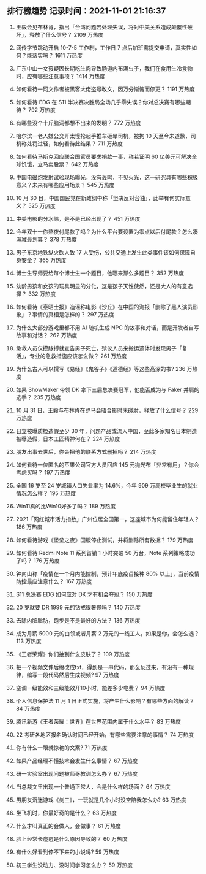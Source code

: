 
## 排行榜趋势 记录时间：2021-11-01 21:16:37
  
  1. 王毅会见布林肯，指出「台湾问题若处理失误，将对中美关系造成颠覆性破坏」，释放了什么信号？ 2109 万热度
    
  2. 网传字节跳动开启 10-7-5 工作制，工作日 7 点后加班需提交申请，真实性如何？能落实吗？ 1611 万热度
    
  3. 广东中山一女孩疑因长期吃生肉导致肠道内布满虫子，我们在食用生冷食物时，应有哪些注意事项？ 1414 万热度
    
  4. 如何看待一网文作者被黑客大佬盗号改文，因万分惭愧而停更？ 1191 万热度
    
  5. 如何看待 EDG 在 S11 半决赛决胜局全场几乎零失误？你对总决赛有哪些期待？ 792 万热度
    
  6. 有哪些没个十斤脑洞都想不出来的发明？ 772 万热度
    
  7. 哈尔滨一老人嫌公交开太慢抡起手推车砸晕司机，被拘 10 天至今未道歉，司机称处罚过轻，如何看待此结果？ 711 万热度
    
  8. 如何看待马斯克回应联合国官员要求捐款一事，称若证明 60 亿美元可解决全球饥饿，立马卖股票？ 642 万热度
    
  9. 中国电磁炮发射试验现场曝光，没有轰鸣，不见火光，这一研究具有哪些积极意义？未来有哪些应用场景？ 545 万热度
    
  10. 10 月 30 日，中国国民党在新政纲中称「坚决反对台独」，此举有何实际意义？ 525 万热度
    
  11. 中美电影的分水岭，是不是已经出现了？ 451 万热度
    
  12. 今年双十一你熬夜付尾款了吗？为什么平台要设置为零点以后付尾款？怎么凑满减最划算？ 378 万热度
    
  13. 男子东京地铁纵火砍人致 17 人受伤，公共交通上发生此类事件该如何保障自身安全？ 365 万热度
    
  14. 博士生导师要给每个博士生一个题目，他哪来那么多题目？ 352 万热度
    
  15. 幼龄男孩和女孩的玩具明显的分化，这是孩子天性使然，还是大人的有意选择？ 332 万热度
    
  16. 如何看待《泰晤士报》造谣称电影《沙丘》在中国的海报「删除了黑人演员形象」？事情的真相是怎样的？ 297 万热度
    
  17. 为什么大部分游戏里都不用 AI 随机生成 NPC 的故事和对话，而是开发者自写故事和对话？ 262 万热度
    
  18. 急救人员仅摸脉搏就宣告男子死亡，殡仪人员来搬运遗体时发现男子「复活」，专业的急救措施应该怎么做？ 261 万热度
    
  19. 为什么古人可以撰写《易经》《鬼谷子》《道德经》等这些高深的书? 236 万热度
    
  20. 如果 ShowMaker 带领 DK 拿下三届总决赛冠军，他能否成为与 Faker 并肩的选手？ 235 万热度
    
  21. 10 月 31 日，王毅与布林肯在罗马会晤合影时未碰肘，释放了什么信号？ 229 万热度
    
  22. 日立被曝质检造假至少 30 年，问题产品或流入中国，至此多家知名日本制造被曝造假，日本工匠精神何在？ 224 万热度
    
  23. 朋友出事去世后，你会把他的联系方式删掉吗？ 214 万热度
    
  24. 如何看待一位匿名的苹果公司官方人员回应 145 元抛光布「非常有用」？你会考虑买吗？ 197 万热度
    
  25. 全国 16 岁至 24 岁城镇人口失业率为 14.6%，今年 909 万高校毕业生的就业情况怎么样？ 195 万热度
    
  26. Win11真的比Win10好多了吗？ 189 万热度
    
  27. 2021「网红城市活力指数」广州位居全国第一，这座城市为何能留住年轻人？ 186 万热度
    
  28. 如何看待游戏《堡垒之夜》国服停止测试，并将删除所有数据？ 179 万热度
    
  29. 如何看待 Redmi Note 11 系列首销 1 小时突破 50 万台，Note 系列策略成功了吗？ 176 万热度
    
  30. 钟南山称「疫情在一个月内能控制，预计年底疫苗接种 80% 以上」，当前疫情防控最应注意什么？ 167 万热度
    
  31. S11 总决赛 EDG 如何应对 DK 才有机会夺冠？ 150 万热度
    
  32. 20 岁就要 DR 1999 元的钻戒很奢侈吗？ 140 万热度
    
  33. 去除内脏脂肪，跑步是不是最好的方法？ 136 万热度
    
  34. 成为月薪 5000 元的白领或者月薪 2 万元的一线工人，如果是你，会怎么选？ 113 万热度
    
  35. 《王者荣耀》你们抽到什么皮肤了？ 109 万热度
    
  36. 把一个视频文件后缀改成txt，得到是一串代码，那么反过来，有没有一种规律，编写一段代码然后生成视频? 97 万热度
    
  37. 空调一级能效和三级能效开10小时，能差多少电费？ 94 万热度
    
  38. 个人信息保护法 11 月 1 日正式实施，将产生什么影响？有哪些方面的解读？ 84 万热度
    
  39. 腾讯新游《王者荣耀：世界》在世界范围内属于什么水平？ 83 万热度
    
  40. 22 考研各地区报名确认时间已经开始，有哪些需要注意的事情？ 74 万热度
    
  41. 你有什么一眼就惊艳的文案? 71 万热度
    
  42. 如果产品经理不懂技术会发生什么事情？ 67 万热度
    
  43. 研一实验室出现问题被师哥教训怎么办？ 67 万热度
    
  44. 当总裁文里出现一个普通正常人，会是什么样的场面？ 64 万热度
    
  45. 男朋友沉迷游戏《剑三》，一玩就是几个小时没空陪我怎么办? 63 万热度
    
  46. 坐飞机时，你最好奇的是什么？ 63 万热度
    
  47. 什么才叫真正的会做人，会做事？ 61 万热度
    
  48. 脸上经常长痘痘是什么原因导致的？ 60 万热度
    
  49. 有什么好看到停不下来的小说吗? 59 万热度
    
  50. 初三学生没动力、没时间学习怎么办？ 59 万热度
    